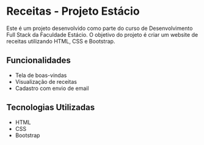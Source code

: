 # Receitas - Projeto Estácio

Este é um projeto desenvolvido como parte do curso de Desenvolvimento Full Stack da Faculdade Estácio. O objetivo do projeto é criar um website de receitas utilizando HTML, CSS e Bootstrap.

## Funcionalidades

- Tela de boas-vindas
- Visualização de receitas
- Cadastro com envio de email

## Tecnologias Utilizadas

- HTML
- CSS
- Bootstrap
